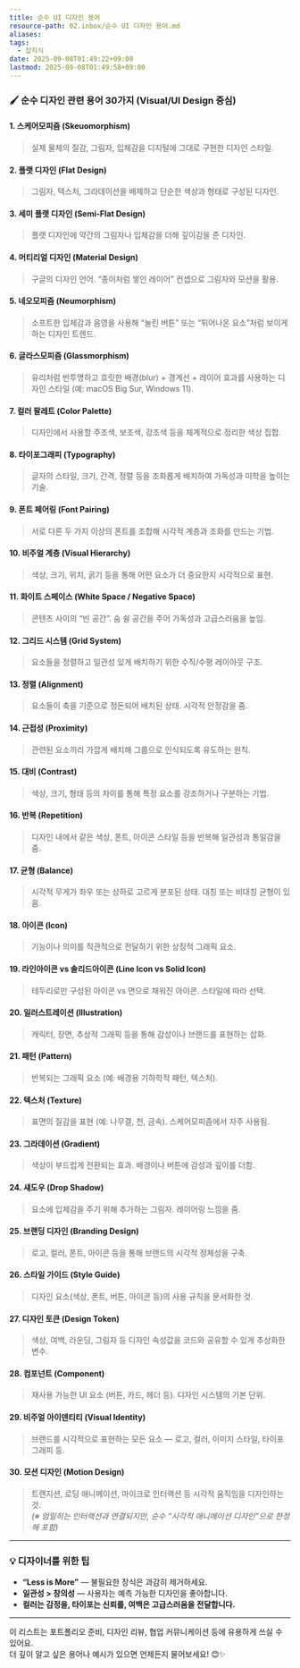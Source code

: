 ```yaml
---
title: 순수 UI 디자인 용어
resource-path: 02.inbox/순수 UI 디자인 용어.md
aliases:
tags:
  - 잡지식
date: 2025-09-08T01:49:22+09:00
lastmod: 2025-09-08T01:49:58+09:00
---
```

### 🖌️ 순수 디자인 관련 용어 30가지 (Visual/UI Design 중심)

#### 1. **스케어모피즘 (Skeuomorphism)**  

> 실제 물체의 질감, 그림자, 입체감을 디지털에 그대로 구현한 디자인 스타일.

#### 2. **플랫 디자인 (Flat Design)**  

> 그림자, 텍스처, 그라데이션을 배제하고 단순한 색상과 형태로 구성된 디자인.

#### 3. **세미 플랫 디자인 (Semi-Flat Design)**  

> 플랫 디자인에 약간의 그림자나 입체감을 더해 깊이감을 준 디자인.

#### 4. **머티리얼 디자인 (Material Design)**  

> 구글의 디자인 언어. “종이처럼 쌓인 레이어” 컨셉으로 그림자와 모션을 활용.

#### 5. **네오모피즘 (Neumorphism)**  

> 소프트한 입체감과 음영을 사용해 “눌린 버튼” 또는 “튀어나온 요소”처럼 보이게 하는 디자인 트렌드.

#### 6. **글라스모피즘 (Glassmorphism)**  

> 유리처럼 반투명하고 흐릿한 배경(blur) + 경계선 + 레이어 효과를 사용하는 디자인 스타일 (예: macOS Big Sur, Windows 11).

#### 7. **컬러 팔레트 (Color Palette)**  

> 디자인에서 사용할 주조색, 보조색, 강조색 등을 체계적으로 정리한 색상 집합.

#### 8. **타이포그래피 (Typography)**  

> 글자의 스타일, 크기, 간격, 정렬 등을 조화롭게 배치하여 가독성과 미학을 높이는 기술.

#### 9. **폰트 페어링 (Font Pairing)**  

> 서로 다른 두 가지 이상의 폰트를 조합해 시각적 계층과 조화를 만드는 기법.

#### 10. **비주얼 계층 (Visual Hierarchy)**  

> 색상, 크기, 위치, 굵기 등을 통해 어떤 요소가 더 중요한지 시각적으로 표현.

#### 11. **화이트 스페이스 (White Space / Negative Space)**  

> 콘텐츠 사이의 “빈 공간”. 숨 쉴 공간을 주어 가독성과 고급스러움을 높임.

#### 12. **그리드 시스템 (Grid System)**  

> 요소들을 정렬하고 일관성 있게 배치하기 위한 수직/수평 레이아웃 구조.

#### 13. **정렬 (Alignment)**  

> 요소들이 축을 기준으로 정돈되어 배치된 상태. 시각적 안정감을 줌.

#### 14. **근접성 (Proximity)**  

> 관련된 요소끼리 가깝게 배치해 그룹으로 인식되도록 유도하는 원칙.

#### 15. **대비 (Contrast)**  

> 색상, 크기, 형태 등의 차이를 통해 특정 요소를 강조하거나 구분하는 기법.

#### 16. **반복 (Repetition)**  

> 디자인 내에서 같은 색상, 폰트, 아이콘 스타일 등을 반복해 일관성과 통일감을 줌.

#### 17. **균형 (Balance)**  

> 시각적 무게가 좌우 또는 상하로 고르게 분포된 상태. 대칭 또는 비대칭 균형이 있음.

#### 18. **아이콘 (Icon)**  

> 기능이나 의미를 직관적으로 전달하기 위한 상징적 그래픽 요소.

#### 19. **라인아이콘 vs 솔리드아이콘 (Line Icon vs Solid Icon)**  

> 테두리로만 구성된 아이콘 vs 면으로 채워진 아이콘. 스타일에 따라 선택.

#### 20. **일러스트레이션 (Illustration)**  

> 캐릭터, 장면, 추상적 그래픽 등을 통해 감성이나 브랜드를 표현하는 삽화.

#### 21. **패턴 (Pattern)**  

> 반복되는 그래픽 요소 (예: 배경용 기하학적 패턴, 텍스처).

#### 22. **텍스처 (Texture)**  

> 표면의 질감을 표현 (예: 나무결, 천, 금속). 스케어모피즘에서 자주 사용됨.

#### 23. **그라데이션 (Gradient)**  

> 색상이 부드럽게 전환되는 효과. 배경이나 버튼에 감성과 깊이를 더함.

#### 24. **섀도우 (Drop Shadow)**  

> 요소에 입체감을 주기 위해 추가하는 그림자. 레이어링 느낌을 줌.

#### 25. **브랜딩 디자인 (Branding Design)**  

> 로고, 컬러, 폰트, 아이콘 등을 통해 브랜드의 시각적 정체성을 구축.

#### 26. **스타일 가이드 (Style Guide)**  

> 디자인 요소(색상, 폰트, 버튼, 아이콘 등)의 사용 규칙을 문서화한 것.

#### 27. **디자인 토큰 (Design Token)**  

> 색상, 여백, 라운딩, 그림자 등 디자인 속성값을 코드와 공유할 수 있게 추상화한 변수.

#### 28. **컴포넌트 (Component)**  

> 재사용 가능한 UI 요소 (버튼, 카드, 헤더 등). 디자인 시스템의 기본 단위.

#### 29. **비주얼 아이덴티티 (Visual Identity)**  

> 브랜드를 시각적으로 표현하는 모든 요소 — 로고, 컬러, 이미지 스타일, 타이포그래피 등.

#### 30. **모션 디자인 (Motion Design)**  

> 트랜지션, 로딩 애니메이션, 마이크로 인터랙션 등 시각적 움직임을 디자인하는 것.  
> *(※ 엄밀히는 인터랙션과 연결되지만, 순수 “시각적 애니메이션 디자인”으로 한정해 포함)*

---

### 💡 디자이너를 위한 팁

- **“Less is More”** — 불필요한 장식은 과감히 제거하세요.
- **일관성 > 창의성** — 사용자는 예측 가능한 디자인을 좋아합니다.
- **컬러는 감정을, 타이포는 신뢰를, 여백은 고급스러움을 전달합니다.**

---

이 리스트는 포트폴리오 준비, 디자인 리뷰, 협업 커뮤니케이션 등에 유용하게 쓰실 수 있어요.  
더 깊이 알고 싶은 용어나 예시가 있으면 언제든지 물어보세요! 😊✨